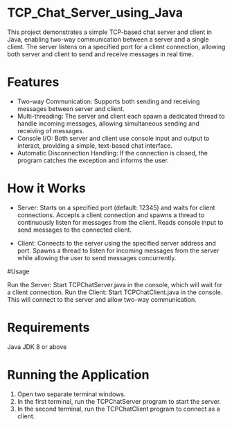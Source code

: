 # TCP_Chat_Server_using_Java
This project demonstrates a simple TCP-based chat server and client in Java, enabling two-way communication between a server and a single client. The server listens on a specified port for a client connection, allowing both server and client to send and receive messages in real time.

# Features
- Two-way Communication: Supports both sending and receiving messages between server and client.
- Multi-threading: The server and client each spawn a dedicated thread to handle incoming messages, allowing simultaneous sending and receiving of messages.
- Console I/O: Both server and client use console input and output to interact, providing a simple, text-based chat interface.
- Automatic Disconnection Handling: If the connection is closed, the program catches the exception and informs the user.

# How it Works

* Server:
Starts on a specified port (default: 12345) and waits for client connections.
Accepts a client connection and spawns a thread to continuously listen for messages from the client.
Reads console input to send messages to the connected client.

* Client:
Connects to the server using the specified server address and port.
Spawns a thread to listen for incoming messages from the server while allowing the user to send messages concurrently.

#Usage

Run the Server: Start TCPChatServer.java in the console, which will wait for a client connection.
Run the Client: Start TCPChatClient.java in the console. This will connect to the server and allow two-way communication.

# Requirements
Java JDK 8 or above

# Running the Application
1. Open two separate terminal windows.
2. In the first terminal, run the TCPChatServer program to start the server.
3. In the second terminal, run the TCPChatClient program to connect as a client.
